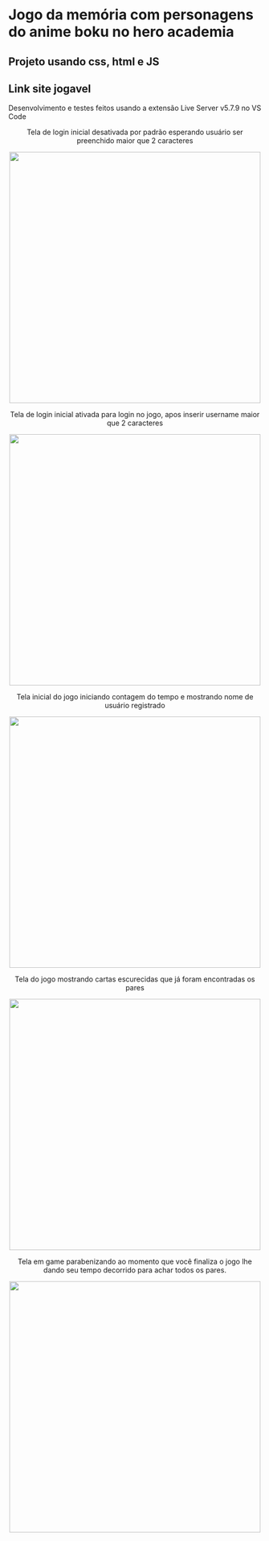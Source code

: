 <h1>Jogo da memória com personagens do anime boku no hero academia</h1>
<h2>Projeto usando css, html e JS</h2>
<h2 href='https://ceiferking.github.io/Jogo-da-memoria/'>Link site jogavel</h2>
<p>Desenvolvimento e testes feitos usando a extensão Live Server
v5.7.9 no VS Code</p>

<div align="center">
<p>Tela de login inicial desativada por padrão esperando usuário ser preenchido maior que 2 caracteres</p>
<img src="https://github.com/ceiferking/Jogo-da-memoria/assets/47835197/2d620571-c0c2-4da3-b842-ed58453e0f68" width="500px">
</div>

<div align="center">
<p>Tela de login inicial ativada para login no jogo, apos inserir username maior que 2 caracteres</p>
<img src="https://github.com/ceiferking/Jogo-da-memoria/assets/47835197/a7550c02-aad9-40f4-adf6-9171ef3b96d5" width="500px">
</div>

<div align="center">
<p>Tela inicial do jogo iniciando contagem do tempo e mostrando nome de usuário registrado</p>
<img src="https://github.com/ceiferking/Jogo-da-memoria/assets/47835197/f0bfcc8e-288e-4e34-a9fd-ba205d3dbfc3" width="500px">
</div>

<div align="center">
<p>Tela do jogo mostrando cartas escurecidas que já foram encontradas os pares</p>
<img src="https://github.com/ceiferking/Jogo-da-memoria/assets/47835197/04667062-f33a-41ca-a637-a69e2ee7511f" width="500px">
</div>

<div align="center">
<p>Tela em game parabenizando ao momento que você finaliza o jogo lhe dando seu tempo decorrido para achar todos os pares.</p>
<img src="https://github.com/ceiferking/Jogo-da-memoria/assets/47835197/14ef5f24-fdbc-4f26-984b-e2d10b783b68" width="500px">
</div>
